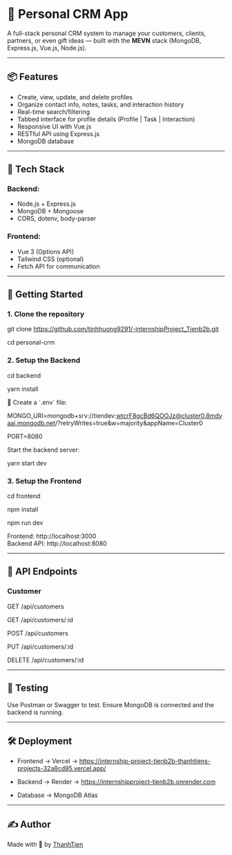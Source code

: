 

# 🧠 Personal CRM App

A full-stack personal CRM system to manage your customers, clients, partners, or even gift ideas — built with the **MEVN** stack (MongoDB, Express.js, Vue.js, Node.js).

---

## 📦 Features

- Create, view, update, and delete profiles
- Organize contact info, notes, tasks, and interaction history
- Real-time search/filtering
- Tabbed interface for profile details (Profile | Task | Interaction)
- Responsive UI with Vue.js
- RESTful API using Express.js
- MongoDB database

---

## 🧰 Tech Stack

### Backend:

- Node.js + Express.js
- MongoDB + Mongoose
- CORS, dotenv, body-parser

### Frontend:

- Vue 3 (Options API)
- Tailwind CSS (optional)
- Fetch API for communication

---

## 🚀 Getting Started

### 1. Clone the repository


git clone https://github.com/tinhhuong9291/-internshipProject_Tienb2b.git



cd personal-crm


### 2. Setup the Backend


cd backend


yarn install


🔐 Create a \`.env\` file:


MONGO_URI=mongodb+srv://tiendev:wtcrF8gcBd6QOOJz@cluster0.8mdyaai.mongodb.net/?retryWrites=true&w=majority&appName=Cluster0


PORT=8080




Start the backend server:


yarn start dev


### 3. Setup the Frontend


cd frontend


npm install



npm run dev


Frontend: http://localhost:3000  
Backend API: http://localhost:8080

---

## 📘 API Endpoints

### Customer


GET /api/customers


GET /api/customers/:id


POST /api/customers


PUT /api/customers/:id


DELETE /api/customers/:id



---

## 🧪 Testing

Use Postman or Swagger to test. Ensure MongoDB is connected and the backend is running.

---

## 🛠 Deployment

- Frontend → Vercel → https://internship-project-tienb2b-thanhtiens-projects-32a8cd95.vercel.app/


- Backend → Render → https://internshipproject-tienb2b.onrender.com

  
- Database → MongoDB Atlas

---

## ✍️ Author

Made with 💙 by [ThanhTien](https://github.com/tinhhuong9291)
